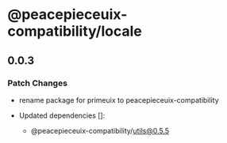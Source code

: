 # @peacepieceuix-compatibility/locale

## 0.0.3

### Patch Changes

- rename package for primeuix to peacepieceuix-compatibility

- Updated dependencies []:
    - @peacepieceuix-compatibility/utils@0.5.5
